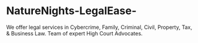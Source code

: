 # NatureNights-LegalEase-
We offer legal services in Cybercrime, Family, Criminal, Civil, Property, Tax, &amp; Business Law. Team of expert High Court Advocates.
